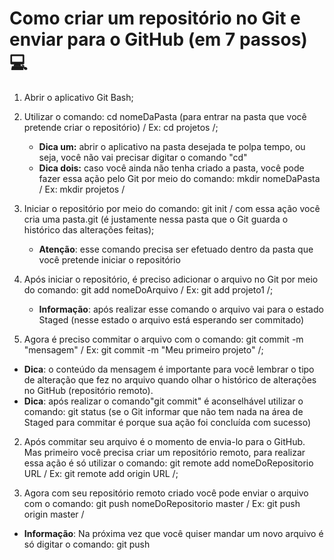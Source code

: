 # Como criar um repositório no Git e enviar para o GitHub  (em 7 passos):computer:

1. Abrir o aplicativo Git Bash;

2. Utilizar o comando: cd nomeDaPasta (para entrar na pasta que você pretende criar o repositório) / Ex: cd projetos /;

   - **Dica um:** abrir o aplicativo na pasta desejada te polpa tempo, ou seja, você não vai precisar digitar o comando "cd"  
   - **Dica dois:** caso você ainda não tenha criado a pasta,  você pode fazer essa ação pelo Git por meio do comando: mkdir nomeDaPasta  / Ex: mkdir projetos /
   
2. Iniciar o repositório por meio do comando: git init  / com essa ação você  cria uma pasta.git  (é justamente nessa pasta que o Git guarda o histórico das alterações feitas);

   - **Atenção**: esse comando precisa ser efetuado dentro da pasta que você pretende iniciar o repositório 
   
2. Após iniciar o repositório, é preciso adicionar o arquivo no Git por meio do comando: git add nomeDoArquivo        / Ex: git add projeto1 /; 

   - **Informação**: após realizar esse comando o arquivo vai para o estado Staged (nesse estado o arquivo está esperando ser commitado)
   
2.  Agora é preciso commitar o arquivo com o comando: git commit -m "mensagem"    / Ex: git commit -m "Meu primeiro projeto" /;

   - **Dica**: o conteúdo da mensagem é importante para você lembrar o tipo de alteração que fez no arquivo quando olhar o histórico de alterações no GitHub (repositório remoto). 
   - **Dica**: após realizar o comando"git commit" é aconselhável utilizar o comando: git status (se o Git informar que não tem nada na área de Staged para commitar é porque sua ação foi concluída com sucesso)
   
2. Após commitar seu arquivo é o momento de envia-lo para o GitHub. Mas primeiro você precisa criar um repositório remoto, para realizar essa ação é só utilizar o comando: git remote add nomeDoRepositorio URL   / Ex: git remote add origin URL /;  

2.  Agora com seu repositório remoto criado você pode enviar o arquivo com o comando: git push nomeDoRepositorio master  / Ex: git push origin master / 

   - **Informação**: Na próxima vez que você quiser mandar um novo arquivo é só digitar o comando: git push
   
   
   
   
   
   

